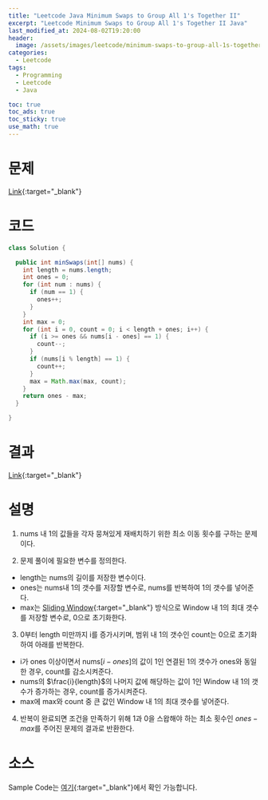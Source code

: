 ```yaml
---
title: "Leetcode Java Minimum Swaps to Group All 1's Together II"
excerpt: "Leetcode Minimum Swaps to Group All 1's Together II Java"
last_modified_at: 2024-08-02T19:20:00
header:
  image: /assets/images/leetcode/minimum-swaps-to-group-all-1s-together-ii.png
categories:
  - Leetcode
tags:
  - Programming
  - Leetcode
  - Java

toc: true
toc_ads: true
toc_sticky: true
use_math: true
---
```

# 문제
[Link](https://leetcode.com/problems/minimum-swaps-to-group-all-1s-together-ii/){:target="_blank"}

# 코드
```java
class Solution {

  public int minSwaps(int[] nums) {
    int length = nums.length;
    int ones = 0;
    for (int num : nums) {
      if (num == 1) {
        ones++;
      }
    }
    int max = 0;
    for (int i = 0, count = 0; i < length + ones; i++) {
      if (i >= ones && nums[i - ones] == 1) {
        count--;
      }
      if (nums[i % length] == 1) {
        count++;
      }
      max = Math.max(max, count);
    }
    return ones - max;
  }

}
```

# 결과
[Link](https://leetcode.com/problems/minimum-swaps-to-group-all-1s-together-ii/submissions/1341703981/){:target="_blank"}

# 설명
1. nums 내 1의 값들을 각자 뭉쳐있게 재배치하기 위한 최소 이동 횟수를 구하는 문제이다.

2. 문제 풀이에 필요한 변수를 정의한다.
- length는 nums의 길이를 저장한 변수이다.
- ones는 nums내 1의 갯수를 저장할 변수로, nums를 반복하여 1의 갯수를 넣어준다.
- max는 [Sliding Window](https://en.wikipedia.org/wiki/Sliding_window_protocol){:target="_blank"} 방식으로 Window 내 1의 최대 갯수를 저장할 변수로, 0으로 초기화한다.

3. 0부터 length 미만까지 i를 증가시키며, 범위 내 1의 갯수인 count는 0으로 초기화하여 아래를 반복한다.
- i가 ones 이상이면서 nums[$i - ones$]의 값이 1인 연결된 1의 갯수가 ones와 동일한 경우, count를 감소시켜준다.
- nums의 $\frac{i}{length}$의 나머지 값에 해당하는 값이 1인 Window 내 1의 갯수가 증가하는 경우, count를 증가시켜준다.
- max에 max와 count 중 큰 값인 Window 내 1의 최대 갯수를 넣어준다.

4. 반복이 완료되면 조건을 만족하기 위해 1과 0을 스왑해야 하는 최소 횟수인 $ones - max$를 주어진 문제의 결과로 반환한다.

# 소스
Sample Code는 [여기](https://github.com/GracefulSoul/leetcode/blob/master/src/main/java/gracefulsoul/problems/MinimumSwapsToGroupAll1sTogetherII.java){:target="_blank"}에서 확인 가능합니다.